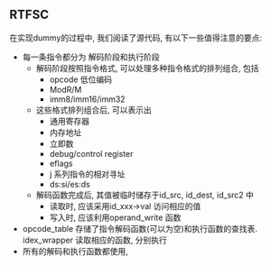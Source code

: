 ## RTFSC
在实现dummy的过程中, 我们阅读了源代码, 有以下一些值得注意的要点:
- 每一条指令都分为 解码阶段和执行阶段
  - 解码阶段按照指令格式, 可以处理多种指令格式的排列组合, 包括
    - opcode 低位编码
    - ModR/M
    - imm8/imm16/imm32
  - 这些格式排列组合后, 可以表示出
    - 通用寄存器
    - 内存地址
    - 立即数
    - debug/control register
    - eflags
    - j 系列指令的相对寻址
    - ds:si/es:ds
  - 解码函数完成后, 其值被临时储存于id_src, id_dest, id_src2 中
    - 读取时, 应该采用id_xxx->val 访问相应的值
    - 写入时, 应该利用operand_write 函数
- opcode_table 存储了指令解码函数(可以为空)和执行函数的查找表. idex_wrapper 读取相应的函数, 分别执行
- 所有的解码和执行函数都使用, 